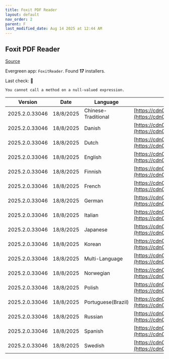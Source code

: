 ```yaml
---
title: Foxit PDF Reader
layout: default
nav_order: 2
parent: F
last_modified_date: Aug 14 2025 at 12:44 AM
---
```


## Foxit PDF Reader

[Source](https://www.foxitsoftware.com/pdf-reader/)

Evergreen app: `FoxitReader`. Found **17** installers.

Last check: 🔴
```
You cannot call a method on a null-valued expression.
```

| Version        | Date      | Language            | URI                                                                                                                                                                                                                      |
| -------------- | --------- | ------------------- | ------------------------------------------------------------------------------------------------------------------------------------------------------------------------------------------------------------------------ |
| 2025.2.0.33046 | 18/8/2025 | Chinese-Traditional | [https://cdn01.foxitsoftware.com/product/reader/desktop/win/2025.2.0/FoxitPDFReader20252_L10N_Setup_x64.msi](https://cdn01.foxitsoftware.com/product/reader/desktop/win/2025.2.0/FoxitPDFReader20252_L10N_Setup_x64.msi) |
| 2025.2.0.33046 | 18/8/2025 | Danish              | [https://cdn01.foxitsoftware.com/product/reader/desktop/win/2025.2.0/FoxitPDFReader20252_L10N_Setup_x64.msi](https://cdn01.foxitsoftware.com/product/reader/desktop/win/2025.2.0/FoxitPDFReader20252_L10N_Setup_x64.msi) |
| 2025.2.0.33046 | 18/8/2025 | Dutch               | [https://cdn01.foxitsoftware.com/product/reader/desktop/win/2025.2.0/FoxitPDFReader20252_L10N_Setup_x64.msi](https://cdn01.foxitsoftware.com/product/reader/desktop/win/2025.2.0/FoxitPDFReader20252_L10N_Setup_x64.msi) |
| 2025.2.0.33046 | 18/8/2025 | English             | [https://cdn01.foxitsoftware.com/product/reader/desktop/win/2025.1.0/FoxitPDFReader20251_enu_Setup.msi](https://cdn01.foxitsoftware.com/product/reader/desktop/win/2025.1.0/FoxitPDFReader20251_enu_Setup.msi)           |
| 2025.2.0.33046 | 18/8/2025 | Finnish             | [https://cdn01.foxitsoftware.com/product/reader/desktop/win/2025.2.0/FoxitPDFReader20252_L10N_Setup_x64.msi](https://cdn01.foxitsoftware.com/product/reader/desktop/win/2025.2.0/FoxitPDFReader20252_L10N_Setup_x64.msi) |
| 2025.2.0.33046 | 18/8/2025 | French              | [https://cdn01.foxitsoftware.com/product/reader/desktop/win/2025.2.0/FoxitPDFReader20252_L10N_Setup_x64.msi](https://cdn01.foxitsoftware.com/product/reader/desktop/win/2025.2.0/FoxitPDFReader20252_L10N_Setup_x64.msi) |
| 2025.2.0.33046 | 18/8/2025 | German              | [https://cdn01.foxitsoftware.com/product/reader/desktop/win/2025.2.0/FoxitPDFReader20252_L10N_Setup_x64.msi](https://cdn01.foxitsoftware.com/product/reader/desktop/win/2025.2.0/FoxitPDFReader20252_L10N_Setup_x64.msi) |
| 2025.2.0.33046 | 18/8/2025 | Italian             | [https://cdn01.foxitsoftware.com/product/reader/desktop/win/2025.2.0/FoxitPDFReader20252_L10N_Setup_x64.msi](https://cdn01.foxitsoftware.com/product/reader/desktop/win/2025.2.0/FoxitPDFReader20252_L10N_Setup_x64.msi) |
| 2025.2.0.33046 | 18/8/2025 | Japanese            | [https://cdn01.foxitsoftware.com/product/reader/desktop/win/2025.2.0/FoxitPDFReader20252_L10N_Setup_x64.msi](https://cdn01.foxitsoftware.com/product/reader/desktop/win/2025.2.0/FoxitPDFReader20252_L10N_Setup_x64.msi) |
| 2025.2.0.33046 | 18/8/2025 | Korean              | [https://cdn01.foxitsoftware.com/product/reader/desktop/win/2025.2.0/FoxitPDFReader20252_L10N_Setup_x64.msi](https://cdn01.foxitsoftware.com/product/reader/desktop/win/2025.2.0/FoxitPDFReader20252_L10N_Setup_x64.msi) |
| 2025.2.0.33046 | 18/8/2025 | Multi-Language      | [https://cdn01.foxitsoftware.com/product/reader/desktop/win/2025.1.0/FoxitPDFReader20251_enu_Setup.msi](https://cdn01.foxitsoftware.com/product/reader/desktop/win/2025.1.0/FoxitPDFReader20251_enu_Setup.msi)           |
| 2025.2.0.33046 | 18/8/2025 | Norwegian           | [https://cdn01.foxitsoftware.com/product/reader/desktop/win/2025.2.0/FoxitPDFReader20252_L10N_Setup_x64.msi](https://cdn01.foxitsoftware.com/product/reader/desktop/win/2025.2.0/FoxitPDFReader20252_L10N_Setup_x64.msi) |
| 2025.2.0.33046 | 18/8/2025 | Polish              | [https://cdn01.foxitsoftware.com/product/reader/desktop/win/2025.2.0/FoxitPDFReader20252_L10N_Setup_x64.msi](https://cdn01.foxitsoftware.com/product/reader/desktop/win/2025.2.0/FoxitPDFReader20252_L10N_Setup_x64.msi) |
| 2025.2.0.33046 | 18/8/2025 | Portuguese(Brazil)  | [https://cdn01.foxitsoftware.com/product/reader/desktop/win/2025.1.0/FoxitPDFReader20251_enu_Setup.msi](https://cdn01.foxitsoftware.com/product/reader/desktop/win/2025.1.0/FoxitPDFReader20251_enu_Setup.msi)           |
| 2025.2.0.33046 | 18/8/2025 | Russian             | [https://cdn01.foxitsoftware.com/product/reader/desktop/win/2025.2.0/FoxitPDFReader20252_L10N_Setup_x64.msi](https://cdn01.foxitsoftware.com/product/reader/desktop/win/2025.2.0/FoxitPDFReader20252_L10N_Setup_x64.msi) |
| 2025.2.0.33046 | 18/8/2025 | Spanish             | [https://cdn01.foxitsoftware.com/product/reader/desktop/win/2025.2.0/FoxitPDFReader20252_L10N_Setup_x64.msi](https://cdn01.foxitsoftware.com/product/reader/desktop/win/2025.2.0/FoxitPDFReader20252_L10N_Setup_x64.msi) |
| 2025.2.0.33046 | 18/8/2025 | Swedish             | [https://cdn01.foxitsoftware.com/product/reader/desktop/win/2025.2.0/FoxitPDFReader20252_L10N_Setup_x64.msi](https://cdn01.foxitsoftware.com/product/reader/desktop/win/2025.2.0/FoxitPDFReader20252_L10N_Setup_x64.msi) |
